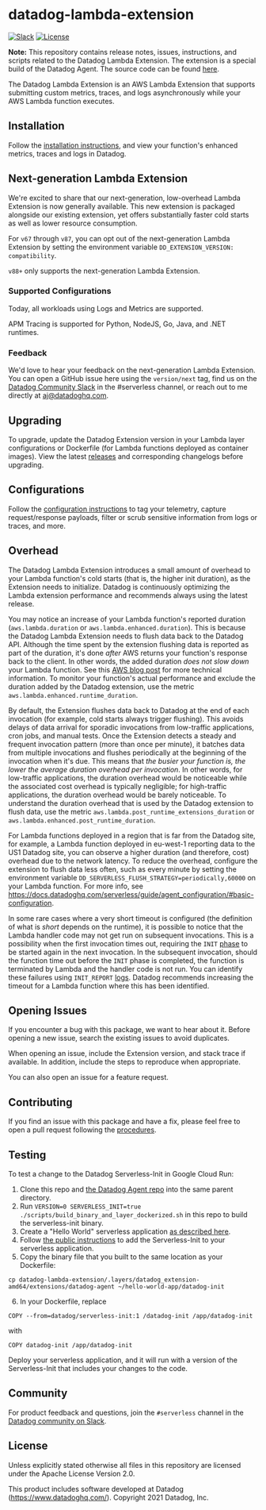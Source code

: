 # datadog-lambda-extension

[![Slack](https://chat.datadoghq.com/badge.svg?bg=632CA6)](https://chat.datadoghq.com/)
[![License](https://img.shields.io/badge/license-Apache--2.0-blue)](https://github.com/DataDog/datadog-agent/blob/master/LICENSE)

**Note:** This repository contains release notes, issues, instructions, and scripts related to the Datadog Lambda Extension. The extension is a special build of the Datadog Agent. The source code can be found [here](https://github.com/DataDog/datadog-agent/tree/main/cmd/serverless).

The Datadog Lambda Extension is an AWS Lambda Extension that supports submitting custom metrics, traces, and logs asynchronously while your AWS Lambda function executes.

## Installation

Follow the [installation instructions](https://docs.datadoghq.com/serverless/installation), and view your function's enhanced metrics, traces and logs in Datadog.

## Next-generation Lambda Extension

We're excited to share that our next-generation, low-overhead Lambda Extension is now generally available. This new extension is packaged alongside our existing extension, yet offers substantially faster cold starts as well as lower resource consumption.

For `v67` through `v87`, you can opt out of the next-generation Lambda Extension by setting the environment variable `DD_EXTENSION_VERSION: compatibility`.

`v88+` only supports the next-generation Lambda Extension.

### Supported Configurations

Today, all workloads using Logs and Metrics are supported.

APM Tracing is supported for Python, NodeJS, Go, Java, and .NET runtimes.

### Feedback

We'd love to hear your feedback on the next-generation Lambda Extension. You can open a GitHub issue here using the `version/next` tag, find us on the [Datadog Community Slack](https://chat.datadoghq.com/) in the #serverless channel, or reach out to me directly at aj@datadoghq.com.

## Upgrading

To upgrade, update the Datadog Extension version in your Lambda layer configurations or Dockerfile (for Lambda functions deployed as container images). View the latest [releases](https://github.com/DataDog/datadog-lambda-extension/releases) and corresponding changelogs before upgrading.

## Configurations

Follow the [configuration instructions](https://docs.datadoghq.com/serverless/configuration) to tag your telemetry, capture request/response payloads, filter or scrub sensitive information from logs or traces, and more.

## Overhead

The Datadog Lambda Extension introduces a small amount of overhead to your Lambda function's cold starts (that is, the higher init duration), as the Extension needs to initialize. Datadog is continuously optimizing the Lambda extension performance and recommends always using the latest release.

You may notice an increase of your Lambda function's reported duration (`aws.lambda.duration` or `aws.lambda.enhanced.duration`). This is because the Datadog Lambda Extension needs to flush data back to the Datadog API. Although the time spent by the extension flushing data is reported as part of the duration, it's done _after_ AWS returns your function's response back to the client. In other words, the added duration _does not slow down_ your Lambda function. See this [AWS blog post](https://aws.amazon.com/blogs/compute/performance-and-functionality-improvements-for-aws-lambda-extensions/) for more technical information. To monitor your function's actual performance and exclude the duration added by the Datadog extension, use the metric `aws.lambda.enhanced.runtime_duration`.

By default, the Extension flushes data back to Datadog at the end of each invocation (for example, cold starts always trigger flushing). This avoids delays of data arrival for sporadic invocations from low-traffic applications, cron jobs, and manual tests. Once the Extension detects a steady and frequent invocation pattern (more than once per minute), it batches data from multiple invocations and flushes periodically at the beginning of the invocation when it's due. This means that _the busier your function is, the lower the average duration overhead per invocation_. In other words, for low-traffic applications, the duration overhead would be noticeable while the associated cost overhead is typically negligible; for high-traffic applications, the duration overhead would be barely noticeable. To understand the duration overhead that is used by the Datadog extension to flush data, use the metric `aws.lambda.post_runtime_extensions_duration` or `aws.lambda.enhanced.post_runtime_duration`.

For Lambda functions deployed in a region that is far from the Datadog site, for example, a Lambda function deployed in eu-west-1 reporting data to the US1 Datadog site, you can observe a higher duration (and therefore, cost) overhead due to the network latency. To reduce the overhead, configure the extension to flush data less often, such as every minute by setting the environment variable `DD_SERVERLESS_FLUSH_STRATEGY=periodically,60000` on your Lambda function. For more info, see https://docs.datadoghq.com/serverless/guide/agent_configuration/#basic-configuration.

In some rare cases where a very short timeout is configured (the definition of what is _short_ depends on the runtime), it is possible to notice that the Lambda handler code may not get run on subsequent invocations. This is a possibility when the first invocation times out, requiring the `INIT` [phase](https://docs.aws.amazon.com/lambda/latest/dg/runtimes-extensions-api.html#runtimes-extensions-api-lifecycle) to be started again in the next invocation. In the subsequent invocation, should the function time out before the `INIT` phase is completed, the function is terminated by Lambda and the handler code is not run. You can identify these failures using `INIT_REPORT` [logs](https://docs.aws.amazon.com/lambda/latest/dg/lambda-runtime-environment.html#runtimes-lifecycle-init-errors). Datadog recommends increasing the timeout for a Lambda function where this has been identified.

## Opening Issues

If you encounter a bug with this package, we want to hear about it. Before opening a new issue, search the existing issues to avoid duplicates.

When opening an issue, include the Extension version, and stack trace if available. In addition, include the steps to reproduce when appropriate.

You can also open an issue for a feature request.

## Contributing

If you find an issue with this package and have a fix, please feel free to open a pull request following the [procedures](https://github.com/DataDog/datadog-agent/blob/main/docs/public/guidelines/contributing.md).

## Testing

To test a change to the Datadog Serverless-Init in Google Cloud Run:

1. Clone this repo and [the Datadog Agent repo](https://github.com/DataDog/datadog-agent) into the same parent directory.
2. Run `VERSION=0 SERVERLESS_INIT=true ./scripts/build_binary_and_layer_dockerized.sh` in this repo to build the serverless-init binary.
3. Create a "Hello World" serverless application [as described here](https://cloud.google.com/run/docs/quickstarts/build-and-deploy/go).
4. Follow [the public instructions](https://docs.datadoghq.com/serverless/google_cloud_run) to add the Serverless-Init to your serverless application.
5. Copy the binary file that you built to the same location as your Dockerfile:

```
cp datadog-lambda-extension/.layers/datadog_extension-amd64/extensions/datadog-agent ~/hello-world-app/datadog-init
```

6. In your Dockerfile, replace

```
COPY --from=datadog/serverless-init:1 /datadog-init /app/datadog-init
```

with

```
COPY datadog-init /app/datadog-init
```

Deploy your serverless application, and it will run with a version of the Serverless-Init that includes your changes to the code.

## Community

For product feedback and questions, join the `#serverless` channel in the [Datadog community on Slack](https://chat.datadoghq.com/).

## License

Unless explicitly stated otherwise all files in this repository are licensed under the Apache License Version 2.0.

This product includes software developed at Datadog (https://www.datadoghq.com/). Copyright 2021 Datadog, Inc.
